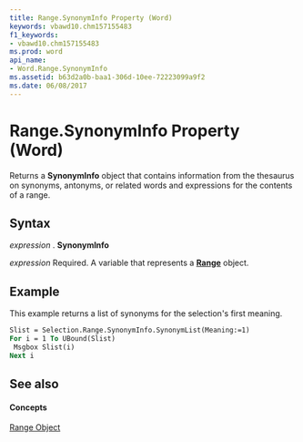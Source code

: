 ```yaml
---
title: Range.SynonymInfo Property (Word)
keywords: vbawd10.chm157155483
f1_keywords:
- vbawd10.chm157155483
ms.prod: word
api_name:
- Word.Range.SynonymInfo
ms.assetid: b63d2a0b-baa1-306d-10ee-72223099a9f2
ms.date: 06/08/2017
---
```



# Range.SynonymInfo Property (Word)

Returns a **SynonymInfo** object that contains information from the thesaurus on synonyms, antonyms, or related words and expressions for the contents of a range.


## Syntax

 _expression_ . **SynonymInfo**

 _expression_ Required. A variable that represents a **[Range](range-object-word.md)** object.


## Example

This example returns a list of synonyms for the selection's first meaning.


```vb
Slist = Selection.Range.SynonymInfo.SynonymList(Meaning:=1) 
For i = 1 To UBound(Slist) 
 Msgbox Slist(i) 
Next i
```


## See also


#### Concepts


[Range Object](range-object-word.md)

